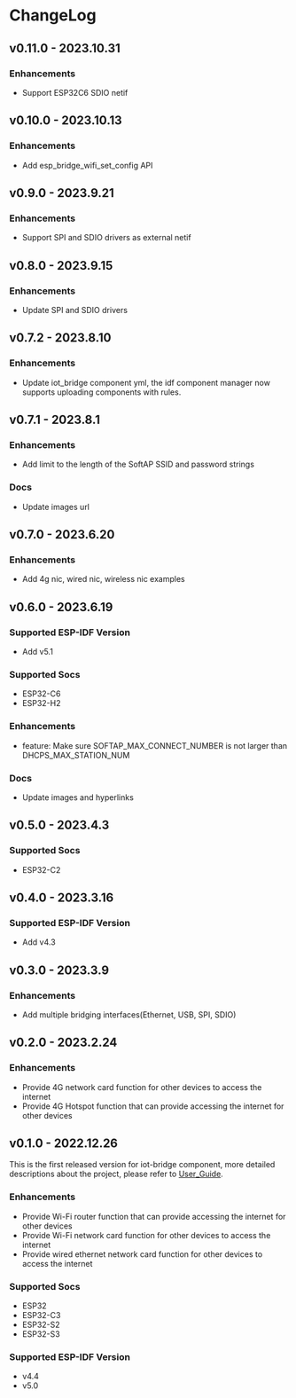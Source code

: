 # ChangeLog

## v0.11.0 - 2023.10.31

### Enhancements

- Support ESP32C6 SDIO netif

## v0.10.0 - 2023.10.13

### Enhancements

- Add esp_bridge_wifi_set_config API

## v0.9.0 - 2023.9.21

### Enhancements

- Support SPI and SDIO drivers as external netif

## v0.8.0 - 2023.9.15

### Enhancements

- Update SPI and SDIO drivers

## v0.7.2 - 2023.8.10

### Enhancements

- Update iot_bridge component yml, the idf component manager now supports uploading components with rules.

## v0.7.1 - 2023.8.1

### Enhancements

- Add limit to the length of the SoftAP SSID and password strings

### Docs

- Update images url

## v0.7.0 - 2023.6.20

### Enhancements

- Add 4g nic, wired nic, wireless nic examples

## v0.6.0 - 2023.6.19

### Supported ESP-IDF Version

- Add v5.1

### Supported Socs

- ESP32-C6
- ESP32-H2

### Enhancements

- feature: Make sure SOFTAP_MAX_CONNECT_NUMBER is not larger than DHCPS_MAX_STATION_NUM

### Docs

- Update images and hyperlinks

## v0.5.0 - 2023.4.3

### Supported Socs

- ESP32-C2

## v0.4.0 - 2023.3.16

### Supported ESP-IDF Version

- Add v4.3

## v0.3.0 - 2023.3.9

### Enhancements

- Add multiple bridging interfaces(Ethernet, USB, SPI, SDIO)

## v0.2.0 - 2023.2.24

### Enhancements

- Provide 4G network card function for other devices to access the internet
- Provide 4G Hotspot function that can provide accessing the internet for other devices

## v0.1.0 - 2022.12.26

This is the first released version for iot-bridge component, more detailed descriptions about the project, please refer to [User_Guide](https://github.com/espressif/esp-iot-bridge/blob/master/components/iot_bridge/User_Guide.md).

### Enhancements

- Provide Wi-Fi router function that can provide accessing the internet for other devices
- Provide Wi-Fi network card function for other devices to access the internet
- Provide wired ethernet network card function for other devices to access the internet

### Supported Socs

- ESP32
- ESP32-C3
- ESP32-S2
- ESP32-S3

### Supported ESP-IDF Version

- v4.4
- v5.0
